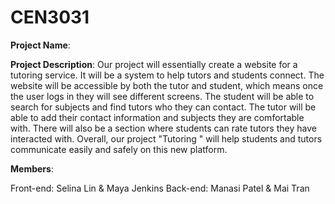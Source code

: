 # CEN3031

**Project Name**: 

**Project Description**:
Our project will essentially create a website for a tutoring service. It will be a system to help tutors and students connect. The website will be accessible by both the tutor and student, which means once the user logs in they will see different screens. The student will be able to search for subjects and find tutors who they can contact. The tutor will be able to add their contact information and subjects they are comfortable with. There will also be a section where students can rate tutors they have interacted with. Overall, our project "Tutoring " will help students and tutors communicate easily and safely on this new platform. 

**Members**:

  Front-end: Selina Lin & Maya Jenkins
  Back-end: Manasi Patel & Mai Tran
